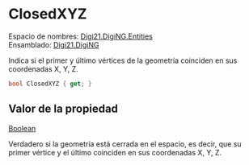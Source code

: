 # ClosedXYZ

Espacio de nombres: [Digi21.DigiNG.Entities](../../../)  
Ensamblado: [Digi21.DigiNG](../../../../)

Indica si el primer y último vértices de la geometría coinciden en sus coordenadas X, Y, Z.

```csharp
bool ClosedXYZ { get; }
```

## Valor de la propiedad

[Boolean](https://docs.microsoft.com/en-us/dotnet/api/system.boolean?view=net-5.0)

Verdadero si la geometría está cerrada en el espacio, es decir, que su primer vértice y el último coinciden en sus coordenadas X, Y, Z.

